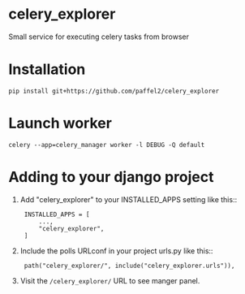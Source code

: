 # celery_explorer
Small service for executing celery tasks from browser


# Installation

    pip install git+https://github.com/paffel2/celery_explorer

# Launch worker

    celery --app=celery_manager worker -l DEBUG -Q default 

# Adding to your django project

1. Add "celery_explorer" to your INSTALLED_APPS setting like this::

        INSTALLED_APPS = [
            ...,
            "celery_explorer",
        ]

2. Include the polls URLconf in your project urls.py like this::

        path("celery_explorer/", include("celery_explorer.urls")),


3. Visit the ``/celery_explorer/`` URL to see manger panel.